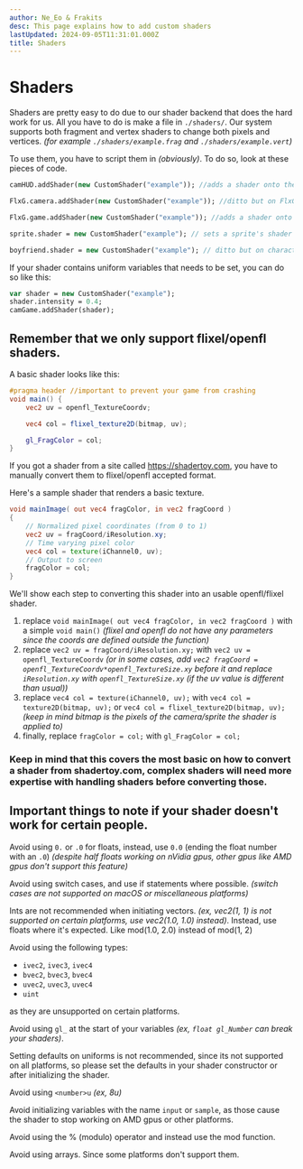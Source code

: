 ```yaml
---
author: Ne_Eo & Frakits
desc: This page explains how to add custom shaders
lastUpdated: 2024-09-05T11:31:01.000Z
title: Shaders
---
```

# Shaders
Shaders are pretty easy to do due to our shader backend that does the hard work for us. All you have to do is make a file in ``./shaders/``. Our system supports both fragment and vertex shaders to change both pixels and vertices. *(for example ``./shaders/example.frag`` and ``./shaders/example.vert``)*

To use them, you have to script them in *(obviously)*. To do so, look at these pieces of code.
```haxe
camHUD.addShader(new CustomShader("example")); //adds a shader onto the camera.

FlxG.camera.addShader(new CustomShader("example")); //ditto but on FlxG.camera.

FlxG.game.addShader(new CustomShader("example")); //adds a shader onto the entire game (persists between states).

sprite.shader = new CustomShader("example"); // sets a sprite's shader to a shader. (only one shader can be added per sprite)

boyfriend.shader = new CustomShader("example"); // ditto but on characters.
```
If your shader contains uniform variables that needs to be set, you can do so like this:
```haxe
var shader = new CustomShader("example");
shader.intensity = 0.4;
camGame.addShader(shader);
```

## Remember that we only support flixel/openfl shaders.
A basic shader looks like this:
```glsl
#pragma header //important to prevent your game from crashing
void main() {
    vec2 uv = openfl_TextureCoordv;

    vec4 col = flixel_texture2D(bitmap, uv);

    gl_FragColor = col;
}
```

If you got a shader from a site called https://shadertoy.com, you have to manually convert them to flixel/openfl accepted format.

Here's a sample shader that renders a basic texture.
```glsl
void mainImage( out vec4 fragColor, in vec2 fragCoord )
{
    // Normalized pixel coordinates (from 0 to 1)
    vec2 uv = fragCoord/iResolution.xy;
    // Time varying pixel color
    vec4 col = texture(iChannel0, uv);
    // Output to screen
    fragColor = col;
}
```
We'll show each step to converting this shader into an usable openfl/flixel shader.

<!-- I could use <syntax lang="glsl"> but it looks weird af -->

1. replace ``void mainImage( out vec4 fragColor, in vec2 fragCoord )`` with a simple ``void main()`` *(flixel and openfl do not have any parameters since the coords are defined outside the function)*
2. replace ``vec2 uv = fragCoord/iResolution.xy;`` with ``vec2 uv = openfl_TextureCoordv`` *(or in some cases, add ``vec2 fragCoord = openfl_TextureCoordv*openfl_TextureSize.xy`` before it and replace `iResolution.xy` with ``openfl_TextureSize.xy`` (if the uv value is different than usual))*
3. replace ``vec4 col = texture(iChannel0, uv);`` with ``vec4 col = texture2D(bitmap, uv);`` or ``vec4 col = flixel_texture2D(bitmap, uv);`` *(keep in mind bitmap is the pixels of the camera/sprite the shader is applied to)*
4. finally, replace ``fragColor = col;`` with ``gl_FragColor = col;``

### Keep in mind that this covers the most basic on how to convert a shader from shadertoy.com, complex shaders will need more expertise with handling shaders before converting those.

## Important things to note if your shader doesn't work for certain people.
Avoid using `0.` or `.0` for floats, instead, use `0.0` (ending the float number with an `.0`)
*(despite half floats working on nVidia gpus, other gpus like AMD gpus don't support this feature)*

Avoid using switch cases, and use if statements where possible.
*(switch cases are not supported on macOS or miscellaneous platforms)*

Ints are not recommended when initiating vectors. *(ex, vec2(1, 1) is not supported on certain platforms, use vec2(1.0, 1.0) instead)*.
Instead, use floats where it's expected. Like mod(1.0, 2.0) instead of mod(1, 2)

Avoid using the following types:
- `ivec2`, `ivec3`, `ivec4`
- `bvec2`, `bvec3`, `bvec4`
- `uvec2`, `uvec3`, `uvec4`
- `uint`

as they are unsupported on certain platforms.

Avoid using `gl_` at the start of your variables *(ex, `float gl_Number` can break your shaders)*.

Setting defaults on uniforms is not recommended, since its not supported on all platforms, so please set the defaults in your shader constructor or after initializing the shader.

Avoid using `<number>u` *(ex, 8u)*

Avoid initializing variables with the name `input` or `sample`, as those cause the shader to stop working on AMD gpus or other platforms.

Avoid using the % (modulo) operator and instead use the mod function.

Avoid using arrays. Since some platforms don't support them.